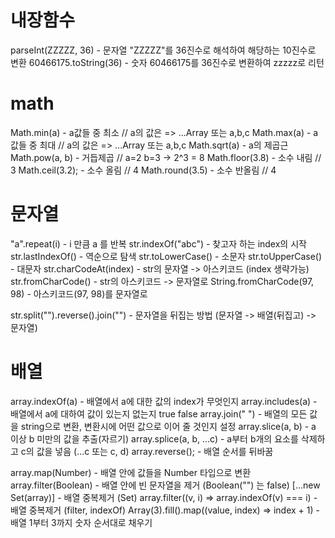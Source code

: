 # 내장함수

parseInt(ZZZZZ, 36) - 문자열 "ZZZZZ"를 36진수로 해석하여 해당하는 10진수로 변환
60466175.toString(36) - 숫자 60466175를 36진수로 변환하여 zzzzz로 리턴

# math

Math.min(a) - a값들 중 최소 // a의 값은 => ...Array 또는 a,b,c
Math.max(a) - a값들 중 최대 // a의 값은 => ...Array 또는 a,b,c
Math.sqrt(a) - a의 제곱근
Math.pow(a, b) - 거듭제곱 // a=2 b=3 -> 2^3 = 8
Math.floor(3.8) - 소수 내림 // 3
Math.ceil(3.2); - 소수 올림 // 4
Math.round(3.5) - 소수 반올림 // 4

# 문자열

"a".repeat(i) - i 만큼 a 를 반복
str.indexOf("abc") - 찾고자 하는 index의 시작
str.lastIndexOf() - 역순으로 탐색
str.toLowerCase() - 소문자
str.toUpperCase() - 대문자
str.charCodeAt(index) - str의 문자열 -> 아스키코드 (index 생략가능)
str.fromCharCode() - str의 아스키코드 -> 문자열로
String.fromCharCode(97, 98) - 아스키코드(97, 98)를 문자열로

str.split("").reverse().join("") - 문자열을 뒤집는 방법 (문자열 -> 배열(뒤집고) -> 문자열)

# 배열

array.indexOf(a) - 배열에서 a에 대한 값의 index가 무엇인지
array.includes(a) - 배열에서 a에 대하여 값이 있는지 없는지 true false
array.join(" ") - 배열의 모든 값을 string으로 변환, 변환시에 어떤 값으로 이어 줄 것인지 설정
array.slice(a, b) - a 이상 b 미만의 값을 추출(자르기)
array.splice(a, b, ...c) - a부터 b개의 요소를 삭제하고 c의 값을 넣음 (...c 또는 c, d)
array.reverse(); - 배열 순서를 뒤바꿈

array.map(Number) - 배열 안에 값들을 Number 타입으로 변환
array.filter(Boolean) - 배열 안에 빈 문자열을 제거 (Boolean("") 는 false)
[...new Set(array)] - 배열 중복제거 (Set)
array.filter((v, i) => array.indexOf(v) === i) - 배열 중복제거 (filter, indexOf)
Array(3).fill().map((value, index) => index + 1) - 배열 1부터 3까지 숫자 순서대로 채우기
